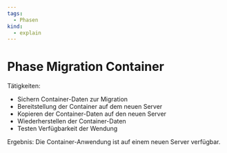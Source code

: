 ```yaml
---
tags:
  - Phasen
kind:
  - explain
---
```

# Phase Migration Container

Tätigkeiten:

* Sichern Container-Daten zur Migration
* Bereitstellung der Container auf dem neuen Server
* Kopieren der Container-Daten auf den neuen Server
* Wiederherstellen der Container-Daten
* Testen Verfügbarkeit der Wendung

Ergebnis: Die Container-Anwendung ist auf einem neuen Server verfügbar.
